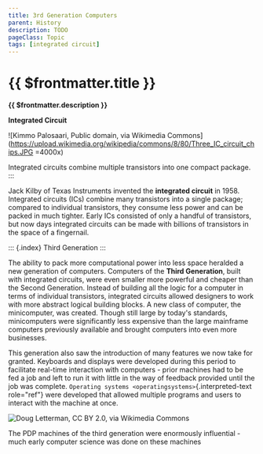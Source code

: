 ```yaml
---
title: 3rd Generation Computers
parent: History
description: TODO
pageClass: Topic
tags: [integrated circuit]
---
```


# {{ $frontmatter.title }}
**{{ $frontmatter.description }}**

<KeyConcepts :ConceptArray= "[
{
  Concept:'Concept 1',
  Details:'Details of concept 1'
},
{  
  Concept:'Concept 2',
  Details:'Details of concept 2' 
}
]" />


**Integrated Circuit**

![Kimmo Palosaari, Public domain, via Wikimedia
Commons](https://upload.wikimedia.org/wikipedia/commons/8/80/Three_IC_circuit_chips.JPG =4000x)

Integrated circuits combine multiple transistors into one compact
package.
:::

Jack Kilby of Texas Instruments invented the **integrated circuit** in
1958. Integrated circuits (ICs) combine many transistors into a single
package; compared to individual transistors, they consume less power and
can be packed in much tighter. Early ICs consisted of only a handful of
transistors, but now days integrated circuits can be made with billions
of transistors in the space of a fingernail.

::: {.index}
Third Generation
:::

The ability to pack more computational power into less space heralded a
new generation of computers. Computers of the **Third Generation**,
built with integrated circuits, were even smaller more powerful and
cheaper than the Second Generation. Instead of building all the logic
for a computer in terms of individual transistors, integrated circuits
allowed designers to work with more abstract logical building blocks. A
new class of computer, the minicomputer, was created. Though still large
by today\'s standards, minicomputers were significantly less expensive
than the large mainframe computers previously available and brought
computers into even more businesses.

This generation also saw the introduction of many features we now take
for granted. Keyboards and displays were developed during this period to
facilitate real-time interaction with computers - prior machines had to
be fed a job and left to run it with little in the way of feedback
provided until the job was complete.
`Operating systems <operatingsystems>`{.interpreted-text role="ref"}
were developed that allowed multiple programs and users to interact with
the machine at once.

![Doug Letterman, CC BY 2.0, via Wikimedia
Commons](https://upload.wikimedia.org/wikipedia/commons/a/a2/PDP-8_%284311206087%29.jpg)

The PDP machines of the third generation were enormously influential -
much early computer science was done on these machines
